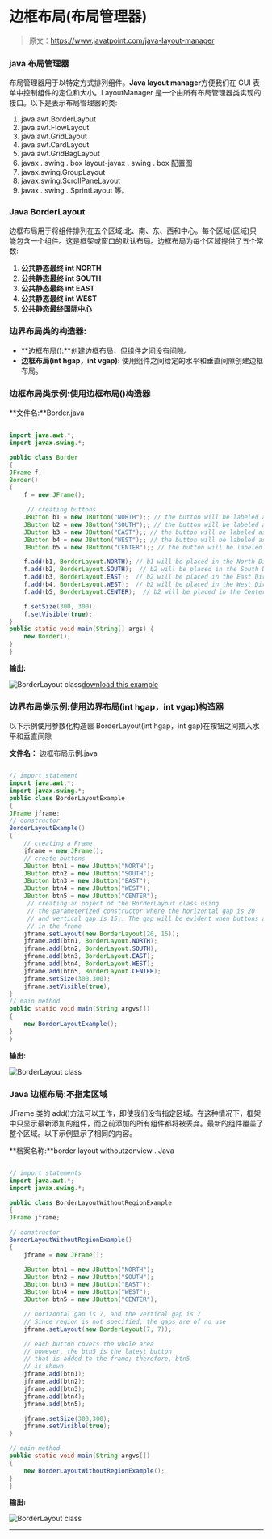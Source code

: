 # 边框布局(布局管理器)

> 原文：<https://www.javatpoint.com/java-layout-manager>

### java 布局管理器

布局管理器用于以特定方式排列组件。**Java layout manager**方便我们在 GUI 表单中控制组件的定位和大小。LayoutManager 是一个由所有布局管理器类实现的接口。以下是表示布局管理器的类:

1.  java.awt.BorderLayout
2.  java.awt.FlowLayout
3.  java.awt.GridLayout
4.  java.awt.CardLayout
5.  java.awt.GridBagLayout
6.  javax . swing . box layout-javax . swing . box 配置图
7.  javax.swing.GroupLayout
8.  javax.swing.ScrollPaneLayout
9.  javax . swing . SprintLayout 等。

### Java BorderLayout

边框布局用于将组件排列在五个区域:北、南、东、西和中心。每个区域(区域)只能包含一个组件。这是框架或窗口的默认布局。边框布局为每个区域提供了五个常数:

1.  **公共静态最终 int NORTH**
2.  **公共静态最终 int SOUTH**
3.  **公共静态最终 int EAST**
4.  **公共静态最终 int WEST**
5.  **公共静态最终国际中心**

### 边界布局类的构造器:

*   **边框布局():**创建边框布局，但组件之间没有间隙。
*   **边框布局(int hgap，int vgap):** 使用组件之间给定的水平和垂直间隙创建边框布局。

### 边框布局类示例:使用边框布局()构造器

**文件名:**Border.java

```java

import java.awt.*;  
import javax.swing.*;  

public class Border 
{  
JFrame f;  
Border()
{  
    f = new JFrame();  

     // creating buttons
    JButton b1 = new JButton("NORTH");; // the button will be labeled as NORTH 
    JButton b2 = new JButton("SOUTH");; // the button will be labeled as SOUTH
    JButton b3 = new JButton("EAST");; // the button will be labeled as EAST
    JButton b4 = new JButton("WEST");; // the button will be labeled as WEST
    JButton b5 = new JButton("CENTER");; // the button will be labeled as CENTER

    f.add(b1, BorderLayout.NORTH); // b1 will be placed in the North Direction  
    f.add(b2, BorderLayout.SOUTH);  // b2 will be placed in the South Direction  
    f.add(b3, BorderLayout.EAST);  // b2 will be placed in the East Direction  
    f.add(b4, BorderLayout.WEST);  // b2 will be placed in the West Direction  
    f.add(b5, BorderLayout.CENTER);  // b2 will be placed in the Center  

    f.setSize(300, 300);  
    f.setVisible(true);  
}  
public static void main(String[] args) {  
    new Border();  
}  
}  

```

**输出:**

![BorderLayout class](../img/b445e4aebdc0d9f4bd335afa38d99e70.png)[download this example](https://static.javatpoint.com/src/layout/BorderLayout.zip)

### 边界布局类示例:使用边界布局(int hgap，int vgap)构造器

以下示例使用参数化构造器 BorderLayout(int hgap，int gap)在按钮之间插入水平和垂直间隙

**文件名：** 边框布局示例.java

```java

// import statement
import java.awt.*;  
import javax.swing.*;  
public class BorderLayoutExample
{	
JFrame jframe;  
// constructor
BorderLayoutExample()
{
    // creating a Frame	
    jframe = new JFrame();  
    // create buttons
    JButton btn1 = new JButton("NORTH");  
    JButton btn2 = new JButton("SOUTH");  
    JButton btn3 = new JButton("EAST"); 
    JButton btn4 = new JButton("WEST");  
    JButton btn5 = new JButton("CENTER");
     // creating an object of the BorderLayout class using 
     // the parameterized constructor where the horizontal gap is 20 
     // and vertical gap is 15\. The gap will be evident when buttons are placed 
     // in the frame
    jframe.setLayout(new BorderLayout(20, 15));
    jframe.add(btn1, BorderLayout.NORTH);  
    jframe.add(btn2, BorderLayout.SOUTH);  
    jframe.add(btn3, BorderLayout.EAST);  
    jframe.add(btn4, BorderLayout.WEST);  
    jframe.add(btn5, BorderLayout.CENTER);  
    jframe.setSize(300,300);  
    jframe.setVisible(true);  
}  
// main method
public static void main(String argvs[]) 
{  
    new BorderLayoutExample();  
}  
}  

```

**输出:**

![BorderLayout class](../img/4bebb70c70e3e39cb4db47738b71d028.png)

### Java 边框布局:不指定区域

JFrame 类的 add()方法可以工作，即使我们没有指定区域。在这种情况下，框架中只显示最新添加的组件，而之前添加的所有组件都将被丢弃。最新的组件覆盖了整个区域。以下示例显示了相同的内容。

**档案名称:**border layout withoutzonview . Java

```java

// import statements
import java.awt.*;  
import javax.swing.*;  

public class BorderLayoutWithoutRegionExample
{	
JFrame jframe;  

// constructor
BorderLayoutWithoutRegionExample()
{	
    jframe = new JFrame();  

    JButton btn1 = new JButton("NORTH");  
    JButton btn2 = new JButton("SOUTH");  
    JButton btn3 = new JButton("EAST"); 
    JButton btn4 = new JButton("WEST");  
    JButton btn5 = new JButton("CENTER");

    // horizontal gap is 7, and the vertical gap is 7
    // Since region is not specified, the gaps are of no use
    jframe.setLayout(new BorderLayout(7, 7));

    // each button covers the whole area
    // however, the btn5 is the latest button 
    // that is added to the frame; therefore, btn5 
    // is shown
    jframe.add(btn1);  
    jframe.add(btn2);  
    jframe.add(btn3);
    jframe.add(btn4);
    jframe.add(btn5);

    jframe.setSize(300,300);  
    jframe.setVisible(true);  
}  

// main method
public static void main(String argvs[]) 
{  
    new BorderLayoutWithoutRegionExample();  
}  
}  

```

**输出:**

![BorderLayout class](../img/51f7e9c7ac621ad234aeaea3b07fa3f0.png)

* * *